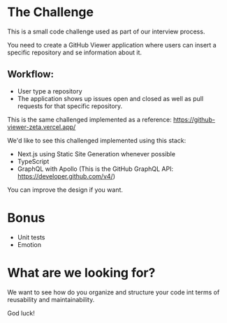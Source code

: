# The Challenge

This is a small code challenge used as part of our interview process.

You need to create a GitHub Viewer application where users can insert a specific repository and se information about it.

## Workflow:

- User type a repository
- The application shows up issues open and closed as well as pull requests for that specific repository.

This is the same challenged implemented as a reference: https://github-viewer-zeta.vercel.app/

We'd like to see this challenged implemented using this stack:

- Next.js using Static Site Generation whenever possible
- TypeScript
- GraphQL with Apollo (This is the GitHub GraphQL API: https://developer.github.com/v4/)

You can improve the design if you want.

# Bonus

- Unit tests
- Emotion

# What are we looking for?

We want to see how do you organize and structure your code int terms of reusability and maintainability.

God luck!
